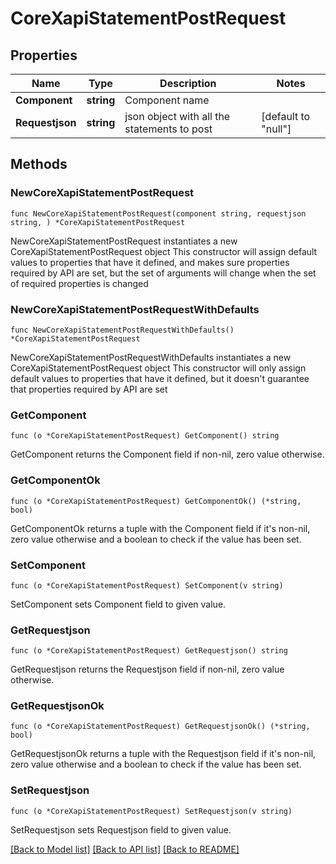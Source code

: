 # CoreXapiStatementPostRequest

## Properties

Name | Type | Description | Notes
------------ | ------------- | ------------- | -------------
**Component** | **string** | Component name | 
**Requestjson** | **string** | json object with all the statements to post | [default to "null"]

## Methods

### NewCoreXapiStatementPostRequest

`func NewCoreXapiStatementPostRequest(component string, requestjson string, ) *CoreXapiStatementPostRequest`

NewCoreXapiStatementPostRequest instantiates a new CoreXapiStatementPostRequest object
This constructor will assign default values to properties that have it defined,
and makes sure properties required by API are set, but the set of arguments
will change when the set of required properties is changed

### NewCoreXapiStatementPostRequestWithDefaults

`func NewCoreXapiStatementPostRequestWithDefaults() *CoreXapiStatementPostRequest`

NewCoreXapiStatementPostRequestWithDefaults instantiates a new CoreXapiStatementPostRequest object
This constructor will only assign default values to properties that have it defined,
but it doesn't guarantee that properties required by API are set

### GetComponent

`func (o *CoreXapiStatementPostRequest) GetComponent() string`

GetComponent returns the Component field if non-nil, zero value otherwise.

### GetComponentOk

`func (o *CoreXapiStatementPostRequest) GetComponentOk() (*string, bool)`

GetComponentOk returns a tuple with the Component field if it's non-nil, zero value otherwise
and a boolean to check if the value has been set.

### SetComponent

`func (o *CoreXapiStatementPostRequest) SetComponent(v string)`

SetComponent sets Component field to given value.


### GetRequestjson

`func (o *CoreXapiStatementPostRequest) GetRequestjson() string`

GetRequestjson returns the Requestjson field if non-nil, zero value otherwise.

### GetRequestjsonOk

`func (o *CoreXapiStatementPostRequest) GetRequestjsonOk() (*string, bool)`

GetRequestjsonOk returns a tuple with the Requestjson field if it's non-nil, zero value otherwise
and a boolean to check if the value has been set.

### SetRequestjson

`func (o *CoreXapiStatementPostRequest) SetRequestjson(v string)`

SetRequestjson sets Requestjson field to given value.



[[Back to Model list]](../README.md#documentation-for-models) [[Back to API list]](../README.md#documentation-for-api-endpoints) [[Back to README]](../README.md)


